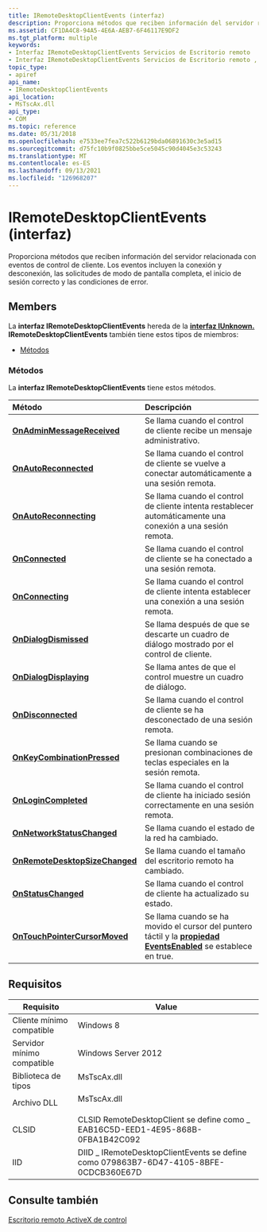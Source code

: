```yaml
---
title: IRemoteDesktopClientEvents (interfaz)
description: Proporciona métodos que reciben información del servidor relacionada con eventos de control de cliente.
ms.assetid: CF1DA4C8-94A5-4E6A-AEB7-6F46117E9DF2
ms.tgt_platform: multiple
keywords:
- Interfaz IRemoteDesktopClientEvents Servicios de Escritorio remoto
- Interfaz IRemoteDesktopClientEvents Servicios de Escritorio remoto , descrito
topic_type:
- apiref
api_name:
- IRemoteDesktopClientEvents
api_location:
- MsTscAx.dll
api_type:
- COM
ms.topic: reference
ms.date: 05/31/2018
ms.openlocfilehash: e7533ee7fea7c522b6129bda06891630c3e5ad15
ms.sourcegitcommit: d75fc10b9f0825bbe5ce5045c90d4045e3c53243
ms.translationtype: MT
ms.contentlocale: es-ES
ms.lasthandoff: 09/13/2021
ms.locfileid: "126968207"
---
```

# <a name="iremotedesktopclientevents-interface"></a>IRemoteDesktopClientEvents (interfaz)

Proporciona métodos que reciben información del servidor relacionada con eventos de control de cliente. Los eventos incluyen la conexión y desconexión, las solicitudes de modo de pantalla completa, el inicio de sesión correcto y las condiciones de error.

## <a name="members"></a>Members

La **interfaz IRemoteDesktopClientEvents** hereda de la [**interfaz IUnknown.**](/windows/desktop/api/unknwn/nn-unknwn-iunknown) **IRemoteDesktopClientEvents** también tiene estos tipos de miembros:

-   [Métodos](#methods)

### <a name="methods"></a>Métodos

La **interfaz IRemoteDesktopClientEvents** tiene estos métodos.



| Método                                                                                      | Descripción                                                                                                                                                         |
|:--------------------------------------------------------------------------------------------|:--------------------------------------------------------------------------------------------------------------------------------------------------------------------|
| [**OnAdminMessageReceived**](iremotedesktopclientevents-onadminmessagereceived.md)         | Se llama cuando el control de cliente recibe un mensaje administrativo. <br/>                                                                                      |
| [**OnAutoReconnected**](iremotedesktopclientevents-onautoreconnected.md)                   | Se llama cuando el control de cliente se vuelve a conectar automáticamente a una sesión remota. <br/>                                                                       |
| [**OnAutoReconnecting**](iremotedesktopclientevents-onautoreconnecting.md)                 | Se llama cuando el control de cliente intenta restablecer automáticamente una conexión a una sesión remota. <br/>                                                  |
| [**OnConnected**](iremotedesktopclientevents-onconnected.md)                               | Se llama cuando el control de cliente se ha conectado a una sesión remota.<br/>                                                                                        |
| [**OnConnecting**](iremotedesktopclientevents-onconnecting.md)                             | Se llama cuando el control de cliente intenta establecer una conexión a una sesión remota. <br/>                                                                  |
| [**OnDialogDismissed**](iremotedesktopclientevents-ondialogdismissed.md)                   | Se llama después de que se descarte un cuadro de diálogo mostrado por el control de cliente. <br/>                                                                                 |
| [**OnDialogDisplaying**](iremotedesktopclientevents-ondialogdisplaying.md)                 | Se llama antes de que el control muestre un cuadro de diálogo. <br/>                                                                                                        |
| [**OnDisconnected**](iremotedesktopclientevents-ondisconnected.md)                         | Se llama cuando el control de cliente se ha desconectado de una sesión remota. <br/>                                                                             |
| [**OnKeyCombinationPressed**](iremotedesktopclientevents-onkeycombinationpressed.md)       | Se llama cuando se presionan combinaciones de teclas especiales en la sesión remota. <br/>                                                                                 |
| [**OnLoginCompleted**](iremotedesktopclientevents-onlogincompleted.md)                     | Se llama cuando el control de cliente ha iniciado sesión correctamente en una sesión remota. <br/>                                                                          |
| [**OnNetworkStatusChanged**](iremotedesktopclientevents-onnetworkstatuschanged.md)         | Se llama cuando el estado de la red ha cambiado. <br/>                                                                                                             |
| [**OnRemoteDesktopSizeChanged**](iremotedesktopclientevents-onremotedesktopsizechanged.md) | Se llama cuando el tamaño del escritorio remoto ha cambiado. <br/>                                                                                                        |
| [**OnStatusChanged**](iremotedesktopclientevents-onstatuschanged.md)                       | Se llama cuando el control de cliente ha actualizado su estado. <br/>                                                                                                  |
| [**OnTouchPointerCursorMoved**](iremotedesktopclientevents-ontouchpointercursormoved.md)   | Se llama cuando se ha movido el cursor del puntero táctil y la [**propiedad EventsEnabled**](/windows/win32/api/rdpappcontainerclient/nf-rdpappcontainerclient-iremotedesktopclienttouchpointer-get_eventsenabled) se establece en true. <br/> |



 

## <a name="requirements"></a>Requisitos



| Requisito | Value |
|-------------------------------------|------------------------------------------------------------------------------------------------|
| Cliente mínimo compatible<br/> | Windows 8<br/>                                                                           |
| Servidor mínimo compatible<br/> | Windows Server 2012<br/>                                                                 |
| Biblioteca de tipos<br/>             | <dl> <dt>MsTscAx.dll</dt> </dl>         |
| Archivo DLL<br/>                      | <dl> <dt>MsTscAx.dll</dt> </dl>         |
| CLSID<br/>                    | CLSID RemoteDesktopClient se define como \_ EAB16C5D-EED1-4E95-868B-0FBA1B42C092<br/>       |
| IID<br/>                      | DIID \_ IRemoteDesktopClientEvents se define como 079863B7-6D47-4105-8BFE-0CDCB360E67D<br/> |



## <a name="see-also"></a>Consulte también

<dl> <dt>

[Escritorio remoto ActiveX de control](remote-desktop-activex-control-reference.md)
</dt> </dl>

 

